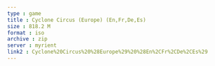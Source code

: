 ```yaml
---
type : game
title : Cyclone Circus (Europe) (En,Fr,De,Es)
size : 818.2 M
format : iso
archive : zip
server : myrient
link2 : Cyclone%20Circus%20%28Europe%29%20%28En%2CFr%2CDe%2CEs%29
---
```

